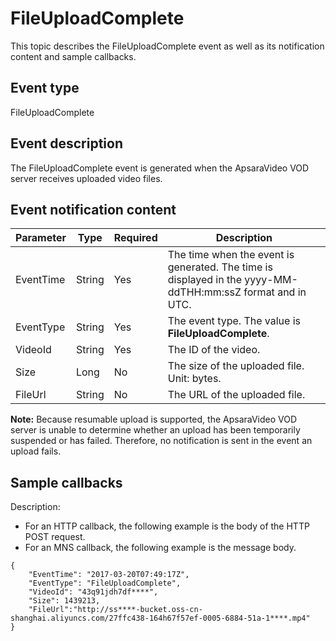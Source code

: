 # FileUploadComplete

This topic describes the FileUploadComplete event as well as its notification content and sample callbacks.

## Event type

FileUploadComplete

## Event description

The FileUploadComplete event is generated when the ApsaraVideo VOD server receives uploaded video files.

## Event notification content

|Parameter|Type|Required|Description|
|---------|----|--------|-----------|
|EventTime|String|Yes|The time when the event is generated. The time is displayed in the yyyy-MM-ddTHH:mm:ssZ format and in UTC.|
|EventType|String|Yes|The event type. The value is **FileUploadComplete**.|
|VideoId|String|Yes|The ID of the video.|
|Size|Long|No|The size of the uploaded file. Unit: bytes.|
|FileUrl|String|No|The URL of the uploaded file.|

**Note:** Because resumable upload is supported, the ApsaraVideo VOD server is unable to determine whether an upload has been temporarily suspended or has failed. Therefore, no notification is sent in the event an upload fails.

## Sample callbacks

Description:

-   For an HTTP callback, the following example is the body of the HTTP POST request.
-   For an MNS callback, the following example is the message body.

```
{ 
    "EventTime": "2017-03-20T07:49:17Z",
    "EventType": "FileUploadComplete", 
    "VideoId": "43q91jdh7df****", 
    "Size": 1439213,
    "FileUrl":"http://ss****-bucket.oss-cn-shanghai.aliyuncs.com/27ffc438-164h67f57ef-0005-6884-51a-1****.mp4"
}
```

